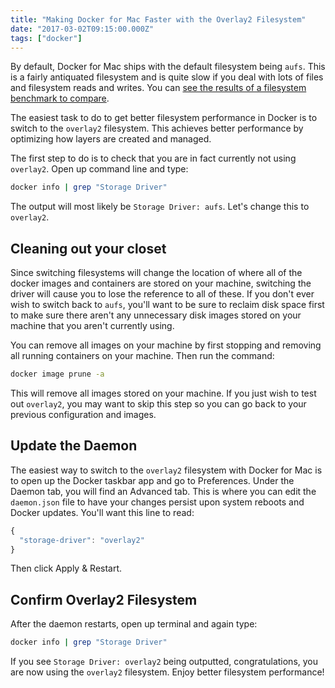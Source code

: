 ```yaml
---
title: "Making Docker for Mac Faster with the Overlay2 Filesystem"
date: "2017-03-02T09:15:00.000Z"
tags: ["docker"]
---
```


By default, Docker for Mac ships with the default filesystem being `aufs`. This is a fairly antiquated filesystem and is quite slow if you deal with lots of files and filesystem reads and writes. You can <a href="https://github.com/chriskuehl/docker-storage-benchmark" target="_blank">see the results of a filesystem benchmark to compare</a>.

The easiest task to do to get better filesystem performance in Docker is to switch to the `overlay2` filesystem. This achieves better performance by optimizing how layers are created and managed.

The first step to do is to check that you are in fact currently not using `overlay2`. Open up command line and type:

```bash
docker info | grep "Storage Driver"
```

The output will most likely be `Storage Driver: aufs`. Let's change this to `overlay2`.

## Cleaning out your closet

Since switching filesystems will change the location of where all of the docker images and containers are stored on your machine, switching the driver will cause you to lose the reference to all of these. If you don't ever wish to switch back to `aufs`, you'll want to be sure to reclaim disk space first to make sure there aren't any unnecessary disk images stored on your machine that you aren't currently using.

You can remove all images on your machine by first stopping and removing all running containers on your machine. Then run the command:

```bash
docker image prune -a
```

This will remove all images stored on your machine. If you just wish to test out `overlay2`, you may want to skip this step so you can go back to your previous configuration and images.

## Update the Daemon

The easiest way to switch to the `overlay2` filesystem with Docker for Mac is to open up the Docker taskbar app and go to Preferences. Under the Daemon tab, you will find an Advanced tab. This is where you can edit the `daemon.json` file to have your changes persist upon system reboots and Docker updates. You'll want this line to read:

```javascript
{
  "storage-driver": "overlay2"
}
```

Then click Apply & Restart.

## Confirm Overlay2 Filesystem

After the daemon restarts, open up terminal and again type:

```bash
docker info | grep "Storage Driver"
```

If you see `Storage Driver: overlay2` being outputted, congratulations, you are now using the `overlay2` filesystem. Enjoy better filesystem performance!
